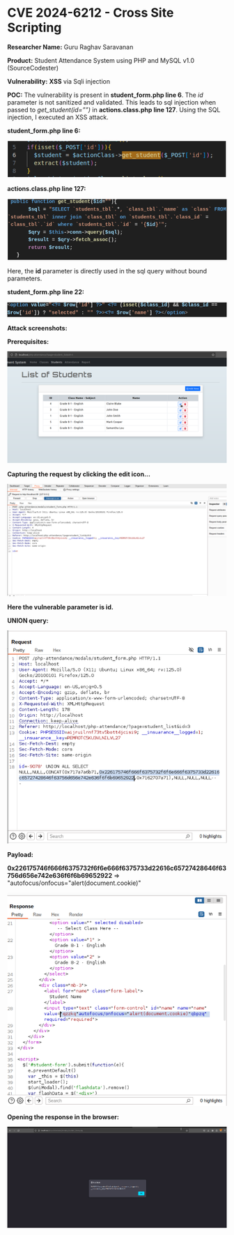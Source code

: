 # CVE 2024-6212 - Cross Site Scripting

**Researcher Name:** Guru Raghav Saravanan

**Product:** Student Attendance System using PHP and MySQL v1.0 (SourceCodester)

**Vulnerability:** **XSS** via Sqli injection


**POC:**
The vulnerability is present in **student_form.php line 6**. The *id* parameter is not sanitized and validated. This leads to sql injection when passed to *get_student(id=””)* in **actions.class.php line 127**. Using the SQL injection, I executed an XSS attack.

**student_form.php line 6:**

![student_form.php line 6:](/assets/CVE-2024-6212/pic1.png "student_form.php line 6:")

**actions.class.php line 127:**

![student_form.php line 6:](/assets/CVE-2024-6212/pic2.png "actions.class.php line 127:")

Here, the **id** parameter is directly used in the sql query without bound parameters.

**student_form.php line 22:**

![student_form.php line 6:](/assets/CVE-2024-6212/pic3.png "student_form.php line 22:")

**Attack screenshots:**

**Prerequisites:**

![Website](/assets/CVE-2024-6212/pic4.png "Website")

**Capturing the request by clicking the edit icon…**

![Request](/assets/CVE-2024-6212/pic5.png "Request")

**Here the vulnerable parameter is id.**

**UNION query:**

![Request](/assets/CVE-2024-6212/pic6.png "Request")

**Payload:**

**0x226175746f666f6375732f6f6e666f6375733d22616c65727428646f63756d656e742e636f6f6b69652922** => "autofocus/onfocus="alert(document.cookie)"

![Response](/assets/CVE-2024-6212/pic7.png "Response")

**Opening the response in the browser:**

![XSS](/assets/CVE-2024-6212/pic8.png "XSS")
